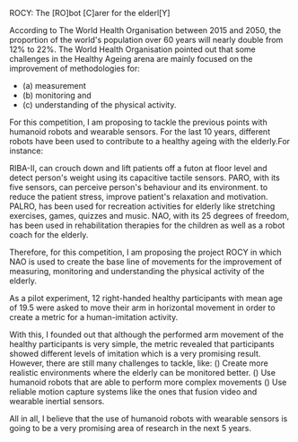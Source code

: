 ROCY: The [RO]bot [C]arer for the elderl[Y]

According to The World Health Organisation between 2015 and 2050,
the proportion of the world's population
over 60 years will nearly double from 12% to 22%.
The World Health Organisation pointed out that some challenges in the Healthy
Ageing arena are mainly focused on the improvement of methodologies for:
* (a) measurement
* (b) monitoring and
* (c) understanding of the physical activity.

For this competition, I am proposing to tackle the previous points
with humanoid robots and wearable sensors.
For the last 10 years, different robots have been used to contribute to a healthy
ageing with the elderly.For instance:

RIBA-II, can crouch down and lift patients off a futon at floor level
and detect person's weight using its capacitive tactile sensors.
PARO, with its five sensors, can perceive person's behaviour and its environment.
to reduce the patient stress, improve patient's relaxation and motivation.
PALRO, has been used for recreation activities for elderly like
stretching exercises, games, quizzes and music.
NAO, with its 25 degrees of freedom,
has been used in rehabilitation therapies for the children
as well as a robot coach for the elderly.

Therefore, for this competition, I am proposing the project ROCY
 in which NAO is used to create the base line of movements
for the improvement of measuring, monitoring and understanding the physical
activity of the elderly.

As a pilot experiment,
12 right-handed healthy participants with mean age of 19.5 were asked to move
their arm in horizontal movement in order to create a metric for a
 human-imitation activity.

With this, I founded out that although the performed arm movement
of the healthy participants is very simple, the metric revealed
 that participants showed different levels of imitation
 which is a very promising result.
However, there are still many challenges to tackle, like:
() Create more realistic environments where the elderly can be monitored better.
() Use humanoid robots that are able to perform more complex movements
() Use reliable motion capture systems like
the ones that fusion video and wearable inertial sensors.

All in all, I believe that the use of humanoid robots with wearable sensors
is going to be a very promising area of research in the next 5 years.
